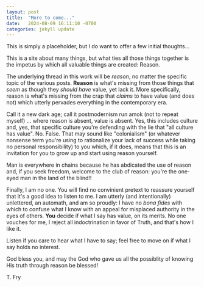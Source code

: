 ```yaml
---
layout: post
title:  "More to come..."
date:   2024-08-09 16:11:10 -0700
categories: jekyll update
---
```

This is simply a placeholder, but I do want to offer a few initial thoughts...

This is a site about many things, but what ties all those things together is the impetus by which all valuable things are created: Reason.

The underlying thread in this work will be *reason*, no matter the specific topic of the various posts. **Reason** is what's missing from those things that *seem* as though they *should have* value, yet lack it. More specifically, reason is what's missing from the crap that *claims* to have value (and does not) which utterly pervades everything in the contemporary era.

Call it a new dark age; call it postmodernism run amok (not to repeat myself) ... where reason is absent, value is absent. Yes, this includes culture and, yes, that specific culture you're defending with the lie that "all culture has value". No. False. That may sound like "colonialism" (or whatever nonsense term you're using to rationalize your lack of success while taking no personal responsibility) to you which, if it does, means that this is an invitation for you to grow up and start using reason yourself. 

Man is everywhere in chains because he has abdicated the use of reason and, if you seek freedom, welcome to the club of reason: you're the one-eyed man in the land of the blind!!

Finally, I am no one. You will find no convinient pretext to reassure yourself that it's a good idea to listen to me. I am utterly (and intentionally) unlettered, an automath, and am so proudly: I have no *bona fides* with which to confuse what I know with an appeal for misplaced authority in the eyes of others. **You** decide if what I say has value, on its merits. No one vouches for me, I reject all indoctrination in favor of Truth, and that's how I like it.

Listen if you care to hear what I have to say; feel free to move on if what I say holds no interest.

God bless you, and may the God who gave us all the possiblity of knowing His truth through reason be blessed!

T. Fry

